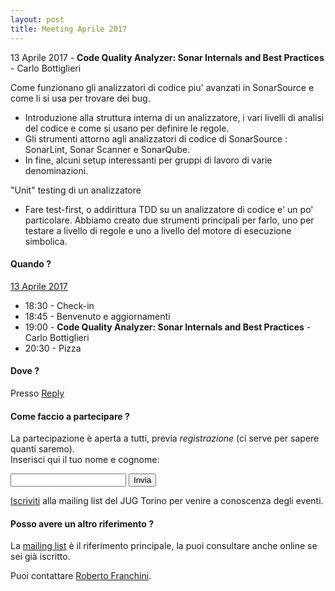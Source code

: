```yaml
---
layout: post
title: Meeting Aprile 2017
---
```


13 Aprile 2017 - **Code Quality Analyzer: Sonar Internals and Best Practices** - Carlo Bottiglieri

Come funzionano gli analizzatori di codice piu' avanzati in SonarSource e come li si usa per trovare dei bug.

* Introduzione alla struttura interna di un analizzatore, i vari livelli di analisi del codice e come si usano per definire le regole.
* Gli strumenti attorno agli analizzatori di codice di SonarSource : SonarLint, Sonar Scanner e SonarQube.
* In fine, alcuni setup interessanti per gruppi di lavoro di varie denominazioni.

"Unit" testing di un analizzatore

* Fare test-first, o addirittura TDD su un analizzatore di codice e' un po' particolare. Abbiamo creato due strumenti principali per farlo, uno per testare a livello di regole e uno a livello del motore di esecuzione simbolica.

#### Quando ?

<u>13 Aprile 2017</u>

* 18:30 - Check-in
* 18:45 - Benvenuto e aggiornamenti
* 19:00 - **Code Quality Analyzer: Sonar Internals and Best Practices** - Carlo Bottiglieri
* 20:30 - Pizza

#### Dove ?

Presso [Reply](/places/reply/)

#### Come faccio a partecipare ?

La partecipazione è aperta a tutti, previa *registrazione* (ci serve per sapere quanti saremo).  
Inserisci qui il tuo nome e cognome:

<form action="https://formspree.io/ro.franchini+jug042017@gmail.com" method="POST">
    <input type="text" name="name">
    <input type="hidden" name="_subject" value="JUG Torino Meeting Aprile 2017" />
    <input type="hidden" name="_format" value="plain" />
    <input type="hidden" name="_next" value="/registered" />
    <input type="submit" value="Invia">
</form>
  
[Iscriviti](/subscribe/) alla mailing list del JUG Torino per venire a conoscenza degli eventi.

#### Posso avere un altro riferimento ?

La [mailing list](https://groups.yahoo.com/groups/it-torino-java-jug) è il riferimento principale,
la puoi consultare anche online se sei già iscritto.

Puoi contattare [Roberto Franchini](/people/robertofranchini/).


